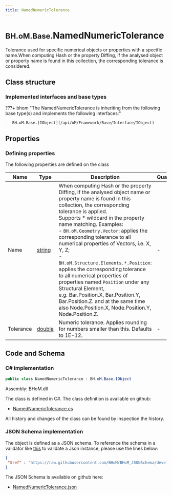 ```yaml
---
title: NamedNumericTolerance
---
```


# <small>BH.oM.Base.</small>**NamedNumericTolerance**

Tolerance used for specific numerical objects or properties with a specific name.When computing Hash or the property Diffing, if the analysed object or property name is found in this collection, the corresponding tolerance is considered.

## Class structure

### Implemented interfaces and base types

???+ bhom "The NamedNumericTolerance is inheriting from the following base type(s) and implements the following interfaces:"

    -  BH.oM.Base.[IObject](/api/oM/Framework/Base/Interface/IObject)


## Properties



### Defining properties

The following properties are defined on the class

| Name             | Type             | Description      | Quantity         |
|------------------|------------------|------------------|------------------|
| Name | [string](https://learn.microsoft.com/en-us/dotnet/api/System.String?view=netstandard-2.0) | When computing Hash or the property Diffing, if the analysed object name or property name is found in this collection, the corresponding tolerance is applied.<br>Supports * wildcard in the property name matching. Examples: <br>	 - `BH.oM.Geometry.Vector`: applies the corresponding tolerance to all numerical properties of Vectors, i.e. X, Y, Z;<br>	 - `BH.oM.Structure.Elements.*.Position`: applies the corresponding tolerance to all numerical properties of properties named `Position` under any Structural Element,<br>	    e.g. Bar.Position.X, Bar.Position.Y, Bar.Position.Z. and at the same time also Node.Position.X, Node.Position.Y, Node.Position.Z. | - |
| Tolerance | [double](https://learn.microsoft.com/en-us/dotnet/api/System.Double?view=netstandard-2.0) | Numeric tolerance. Applies rounding for numbers smaller than this. Defaults to 1E-12. | - |


## Code and Schema

### C# implementation

``` C# title="C#"
public class NamedNumericTolerance : BH.oM.Base.IObject
```

Assembly: BHoM.dll

The class is defined in C#. The class definition is available on github:

- [NamedNumericTolerance.cs](https://github.com/BHoM/BHoM/blob/develop/BHoM/NamedNumericTolerance.cs)

All history and changes of the class can be found by inspection the history.
### JSON Schema implementation

The object is defined as a JSON schema. To reference the schema in a validator like [this](https://www.jsonschemavalidator.net/) to validate a Json instance, please use the lines below:

``` json title="JSON Schema"
{
 "$ref" : "https://raw.githubusercontent.com/BHoM/BHoM_JSONSchema/develop/BHoM/NamedNumericTolerance.json"
}
```

The JSON Schema is available on github here:

- [NamedNumericTolerance.json](https://github.com/BHoM/BHoM_JSONSchema/blob/develop/BHoM/NamedNumericTolerance.json)
